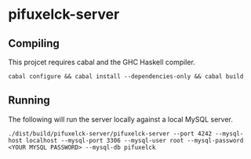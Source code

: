 pifuxelck-server
================

Compiling
---------

This projcet requires cabal and the GHC Haskell compiler. 

    cabal configure && cabal install --dependencies-only && cabal build
    
Running
-------

The following will run the server locally against a local MySQL server.

    ./dist/build/pifuxelck-server/pifuxelck-server --port 4242 --mysql-host localhost --mysql-port 3306 --mysql-user root --mysql-password <YOUR MYSQL PASSWORD> --mysql-db pifuxelck
